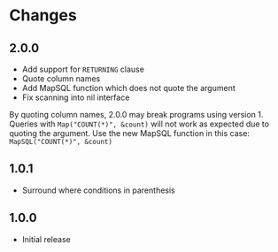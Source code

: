 # Changes

## 2.0.0

* Add support for `RETURNING` clause
* Quote column names
* Add MapSQL function which does not quote the argument
* Fix scanning into nil interface

By quoting column names, 2.0.0 may break programs using version 1. Queries
with `Map("COUNT(*)", &count)` will not work as expected due to quoting
the argument. Use the new MapSQL function in this case: `MapSQL("COUNT(*)", &count)`

## 1.0.1

* Surround where conditions in parenthesis

## 1.0.0

* Initial release

